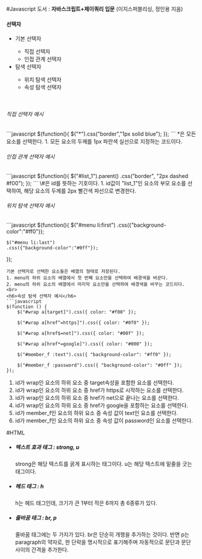 #Javascript
도서 : <strong>자바스크립트+제이쿼리 입문</strong> (이지스퍼블리싱, 정인용 지음)

<section>
<h4>선택자</h4>
<ul>
<li>기본 선택자</li>
<ul>
<li>직접 선택자</li>
<li>인접 관계 선택자
</li>
</ul>
<li>탐색 선택자</li>
<ul>
<li>위치 탐색 선택자</li>
<li>속성 탐색 선택자</li>
</ul>
</ul>
</section>
<br>
<h6>직접 선택자 예시</h6>
```javascript
$(function(){
	$("*").css("border","1px solid blue");
});
```
*은 모든 요소를 선택한다.
1. 모든 요소의 두께를 1px 파란색 실선으로 지정하는 코드이다.
<br>
<h6>인접 관계 선택자 예시</h6>
```javascript
$(function(){
	$("#list_1").parent()
	.css("border", "2px dashed #f00");
});
```
\#은 id를 뜻하는 기호이다.
1. id값이 "list_1"인 요소의 부모 요소를 선택하여, 해당 요소의 두께를 2px 빨간색 파선으로 변경한다.
<br>
<h6>위치 탐색 선택자 예시</h6>
```javascript
$(function(){
	$("#menu li:first")
	.css({"background-color":"#ff0"});

    $("#menu li:last")
    .css({"background-color":"#0ff"});

});

````
기본 선택자로 선택한 요소들은 배열의 형태로 저장된다.
1. menu의 하위 요소의 배열에서 첫 번째 요소만을 선택하여 배경색을 바꾼다.
2. menu의 하위 요소의 배열에서 마지막 요소만을 선택하여 배경색을 바꾸는 코드이다.
<br>
<h6>속성 탐색 선택자 예시</h6>
```javascript
$(function () {
    $("#wrap a[target]").css({ color: "#f00" });

    $("#wrap a[href^=https]").css({ color: "#0f0" });

    $("#wrap a[href$=net]").css({ color: "#00f" });

    $("#wrap a[href*=google]").css({ color: "#000" });

    $("#member_f :text").css({ "background-color": "#ff0" });

    $("#member_f :password").css({ "background-color": "#0ff" });
});
````

1. id가 wrap인 요소의 하위 요소 중 target속성을 포함한 요소를 선택한다.
2. id가 wrap인 요소의 하위 요소 중 href가 https로 시작하는 요소를 선택한다.
3. id가 wrap인 요소의 하위 요소 중 href가 net으로 끝나는 요소를 선택한다.
4. id가 wrap인 요소의 하위 요소 중 href가 google을 포함하는 요소를 선택한다.
5. id가 member_f인 요소의 하위 요소 중 속성 값이 text인 요소를 선택한다.
6. id가 member_f인 요소의 하위 요소 중 속성 값이 password인 요소를 선택한다.
   <br>

#HTML

<section>
<ul>
<li>
<p>
<h5>텍스트 효과 태그 : strong, u</h5>
strong은 해당 텍스트를 굵게 표시하는 태그이다. u는 해당 텍스트에 밑줄을 긋는 태그이다.
</p>
</li>
<li>
<p>
<h5>헤드 태그 : h</h5>
h는 헤드 태그인데, 크기가 큰 1부터 작은 6까지 총 6종류가 있다. 
</p>
</li>
<li>
<p>
<h5>줄바꿈 태그 : br, p</h5>
줄바꿈 태그에는 두 가지가 있다. br은 단순히 개행을 추가하는 것이다. 반면 p는 paragraph의 약자로, 한 단락을 명시적으로 표기해주며 자동적으로 문단과 문단 사이의 간격을 추가한다.
</p>
</li>
</ul>
</section>
